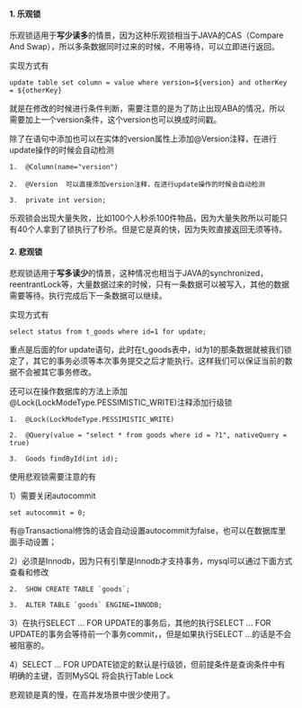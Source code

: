 #### 1. 乐观锁

乐观锁适用于**写少读多**的情景，因为这种乐观锁相当于JAVA的CAS（Compare And Swap），所以多条数据同时过来的时候，不用等待，可以立即进行返回。



实现方式有

```
update table set column = value where version=${version} and otherKey = ${otherKey}
```

就是在修改的时候进行条件判断，需要注意的是为了防止出现ABA的情况，所以需要加上一个version条件，这个version也可以换成时间戳。



除了在语句中添加也可以在实体的version属性上添加@Version注释，在进行update操作的时候会自动检测

```
1.  @Column(name="version")  

2.  @Version  可以直接添加version注释，在进行update操作的时候会自动检测  

3.  private int version;  
```



乐观锁会出现大量失败，比如100个人秒杀100件物品，因为大量失败所以可能只有40个人拿到了锁执行了秒杀。但是它是真的快，因为失败直接返回无须等待。



#### 2. 悲观锁

悲观锁适用于**写多读少**的情景，这种情况也相当于JAVA的synchronized，reentrantLock等，大量数据过来的时候，只有一条数据可以被写入，其他的数据需要等待。执行完成后下一条数据可以继续。



实现方式有

```
select status from t_goods where id=1 for update;
```

重点是后面的for update语句，此时在t_goods表中，id为1的那条数据就被我们锁定了，其它的事务必须等本次事务提交之后才能执行。这样我们可以保证当前的数据不会被其它事务修改。



还可以在操作数据库的方法上添加@Lock(LockModeType.PESSIMISTIC_WRITE)注释添加行级锁

```
1.  @Lock(LockModeType.PESSIMISTIC_WRITE)   

2.  @Query(value = "select * from goods where id = ?1", nativeQuery = true)  

3.  Goods findById(int id);  
```



使用悲观锁需要注意的有

1）需要关闭autocommit

```
set autocommit = 0;
```

有@Transactional修饰的话会自动设置autocommit为false，也可以在数据库里面手动设置；



2）必须是Innodb，因为只有引擎是Innodb才支持事务，mysql可以通过下面方式查看和修改

```
2.  SHOW CREATE TABLE `goods`;  

3.  ALTER TABLE `goods` ENGINE=INNODB;  
```



3）在执行SELECT ... FOR UPDATE的事务后，其他的执行SELECT ... FOR UPDATE的事务会等待前一个事务commit，，但是如果执行SELECT ...的话是不会被阻塞的。



4）SELECT ... FOR UPDATE锁定的默认是行级锁，但前提条件是查询条件中有明确的主键，否则MySQL 将会执行Table Lock



悲观锁是真的慢，在高并发场景中很少使用了。